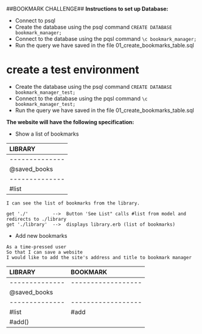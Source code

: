 ##BOOKMARK CHALLENGE##
**Instructions to set up Database:**
- Connect to psql
- Create the database using the psql command `CREATE DATABASE bookmark_manager;`
- Connect to the database using the pqsl command `\c bookmark_manager;`
- Run the query we have saved in the file 01_create_bookmarks_table.sql
# create a test environment
- Create the database using the psql command `CREATE DATABASE bookmark_manager_test;`
- Connect to the database using the pqsl command `\c bookmark_manager_test;`
- Run the query we have saved in the file 01_create_bookmarks_table.sql

**The website will have the following specification:**
- Show a list of bookmarks

| LIBRARY        |
| :------------- |
| -------------- |
| @saved_books   |
| -------------- |
| #list          |
```
I can see the list of bookmarks from the library.

get './'         -->  Button 'See List" calls #list from model and redirects to ./library
get './library'  -->  displays library.erb (list of bookmarks)
```

- Add new bookmarks
```
As a time-pressed user
So that I can save a website
I would like to add the site's address and title to bookmark manager
```

| LIBRARY        | BOOKMARK         |
| :------------- |:-----------------|
| -------------- |------------------|
| @saved_books   |                  |
| -------------- |------------------|
| #list          | #add             |
| #add()         |                  |


<!-- - Delete bookmarks
- Update bookmarks
- Comment on bookmarks
- Tag bookmarks into categories
- Filter bookmarks by tag
- Users are restricted to manage only their own bookmarks -->
